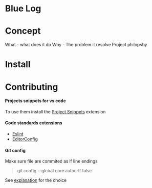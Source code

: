 # Blue Log

# Concept

What - what does it do
Why - The problem it resolve
Project philopshy


# Install




# Contributing

#### Projects snippets for vs code
To use them install the [Project Snippets](https://marketplace.visualstudio.com/items?itemName=rebornix.project-snippets) extension

#### Code standards extensions
 - [Eslint](https://marketplace.visualstudio.com/items?itemName=dbaeumer.vscode-eslint)
 - [EditorConfig](https://marketplace.visualstudio.com/items?itemName=EditorConfig.EditorConfig)

#### Git config
Make sure file are commited as lf line endings
> git config --global core.autocrlf false

See [explanation](https://stackoverflow.com/questions/1249932/git-1-6-4-beta-on-windows-msysgit-unix-or-dos-line-termination/1250133#1250133) for the choice
